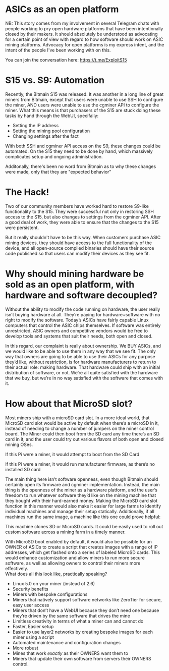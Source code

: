 # ASICs as an open platform

NB:  This story comes from my involvement in several Telegram chats with people working to pry open hardware platforms that have been intentionally closed by their makers.  It should absolutely be understood as advocating for a certain point of view with regard to how software should work on ASIC mining platforms.  Advocacy for open platforms is my express intent, and the intent of the people I've been working with on this.  

You can join the conversation here:  https://t.me/ExploitS15

# S15 vs. S9: Automation

Recently, the Bitmain S15 was released.  It was another in a long line of great miners from Bitmain, except that users were unable to use SSH to configure the miner, AND users were unable to use the cgminer API to configure the miner.  What this means is that purchasers of the S15 are stuck doing these tasks by hand through the WebUI, specifally:

* Setting the IP address
* Setting the mining pool configuration
* Changing settings after the fact

With both SSH and cgminer API access on the S9, these changes could be automated.  On the S15 they need to be done by hand, which massively complicates setup and ongoing administration.    

Additonally, there's been no word from Bitmain as to why these changes were made, only that they are "expected behavior"

# The Hack!

Two of our community members have worked hard to restore S9-like functionality to the S15.  They were successful not only in restoring SSH access to the S15, but also changes to settings from the cgminer API.  After a good deal of work, they were able to ensure that the changes to the S15 were persistent.  

But it really shouldn't have to be this way.  When customers purchase ASIC mining devices, they should have access to the full functionality of the device, and all open-source compiled binaries should have their source code published so that users can modify their devices as they see fit.   


# Why should mining hardware be sold as an open platform, with hardware and software decoupled?

Without the ability to modify the code running on hardware, the user really isn’t buying hardware at all.  They’re paying for hardware+software with no right to modify the software.  Today’s ASICs have fairly capable Linux computers that control the ASIC chips themselves.  If software was entirely unrestricted, ASIC owners and competitive vendors would be free to develop tools and systems that suit their needs, both open and closed.  

In this regard, our complaint is really about ownership.  We BUY ASICs, and we would like to be able to use them in any way that we see fit.  The only way that owners are going to be able to use their ASICs for any purpose they’d like, without restriction, is for hardware manufacturers to return to their actual role: making hardware.  That hardware could ship with an initial distribution of software, or not.  We’re all quite satisfied with the hardware that we buy, but we’re in no way satisfied with the software that comes with it.  

# How about that MicroSD slot?

Most miners ship with a microSD card slot.  In a more ideal world, that MicroSD card slot would be active by default when there’s a microSD in it, instead of needing to change a number of jumpers on the miner control board.  The Miner could then boot from the SD card any time there’s an SD card in it, and the user could try out various flavors of both open and closed mining OSes.  


If this Pi were a miner, it would attempt to boot from the SD Card



If this Pi were a miner, it would run manufacturer firmware, as there’s no installed SD card



The main thing here isn’t software openness, even though Bitmain should certainly open its firmware and cgminer implementation.  Instead, the main thing is the openness of the miner as a hardware platform, and the user’s freedom to run whatever software they’d like on the mining machine that they bought with their hard-earned money.  Making the MicroSD card slot function in this manner would also make it easier for large farms to identify individual machines and manage their setup statically.  Additionally, if all machines run the same image, a machine like this one could prove helpful:





This machine clones SD or MicroSD cards.  It could be easily used to roll out custom software across a mining farm in a timely manner.  

With MicroSD boot enabled by default, it would also be possible for an OWNER of ASICs to create a script that creates images with a range of IP addresses, which get flashed onto a series of labeled MicroSD cards.  This would enhance customization and allow miners to run more secure software, as well as allowing owners to control their miners more effectively.  
What does all this look like, practically speaking?

* Linux 5.0 on your miner (instead of 2.6)
* Security benefits
* Miners with bespoke configurations
* Miners that natively support software networks like ZeroTier for secure, easy user access
* Miners that don’t have a WebUI because they don’t need one because they’re driven by the same software that drives the mine
* Limitless creativity in terms of what a miner can and cannot do
* Faster, Easier setup
* Easier to use layer2 networks by creating bespoke images for each miner using a script
* Automated maintenance and configuration changes
* More robust 
* Mines that work *exactly* as their OWNERS want them to
* Miners that update their own software from servers their OWNERS control.



